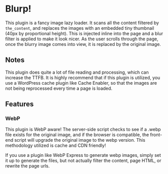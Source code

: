 # Blurp!

This plugin is a fancy image lazy loader. It scans all the content filtered 
by `the_content`, and replaces the images with an embedded tiny thumbnail
(40px by proportional height). This is injected inline into the page and 
a blur filter is applied to make it look nicer. As the user scrolls through
the page, once the blurry image comes into view, it is replaced by the
original image.

## Notes

This plugin does quite a lot of file reading and processing, which can
increase the TTFB. It is highly recommend that if this plugin is utilized,
you use a WordPress cache plugin like Cache Enabler, so that the images
are not being reprocessed every time a page is loaded.

## Features

### WebP

This plugin is WebP aware! The server-side script checks to see if a .webp
file exists for the original image, and if the browser is compatible,
the front-end script will upgrade the original image to the webp version.
This methodology utilized is cache and CDN friendly!

If you use a plugin like WebP Express to generate webp images, simply set
it up to generate the files, but not actually filter the content, page
HTML, or rewrite the page urls.